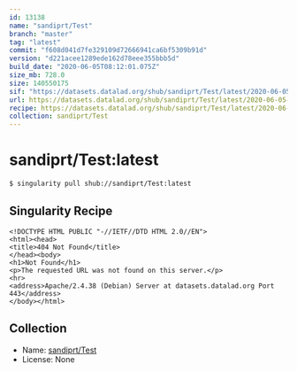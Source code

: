```yaml
---
id: 13138
name: "sandiprt/Test"
branch: "master"
tag: "latest"
commit: "f608d041d7fe329109d72666941ca6bf5309b91d"
version: "d221acee1289ede162d78eee355bbb5d"
build_date: "2020-06-05T08:12:01.075Z"
size_mb: 728.0
size: 140550175
sif: "https://datasets.datalad.org/shub/sandiprt/Test/latest/2020-06-05-f608d041-d221acee/d221acee1289ede162d78eee355bbb5d.sif"
url: https://datasets.datalad.org/shub/sandiprt/Test/latest/2020-06-05-f608d041-d221acee/
recipe: https://datasets.datalad.org/shub/sandiprt/Test/latest/2020-06-05-f608d041-d221acee/Singularity
collection: sandiprt/Test
---
```


# sandiprt/Test:latest

```bash
$ singularity pull shub://sandiprt/Test:latest
```

## Singularity Recipe

```singularity
<!DOCTYPE HTML PUBLIC "-//IETF//DTD HTML 2.0//EN">
<html><head>
<title>404 Not Found</title>
</head><body>
<h1>Not Found</h1>
<p>The requested URL was not found on this server.</p>
<hr>
<address>Apache/2.4.38 (Debian) Server at datasets.datalad.org Port 443</address>
</body></html>
```

## Collection

 - Name: [sandiprt/Test](https://github.com/sandiprt/Test)
 - License: None

